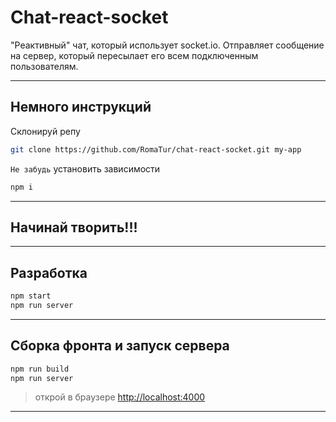 # Chat-react-socket

"Реактивный" чат, который использует socket.io.
Отправляет сообщение на сервер, который пересылает его всем подключенным пользователям. 

---

## Немного инструкций

Склонируй репу

``` bash
git clone https://github.com/RomaTur/chat-react-socket.git my-app
```

`Не забудь` установить зависимости

``` bash
npm i
```

---

## **Начинай творить!!!**

---

## Разработка

``` bash
npm start
npm run server
```

---

## Сборка фронта и запуск сервера

``` bash
npm run build
npm run server
```

> открой в браузере [http://localhost:4000](http://localhost:4000)

---